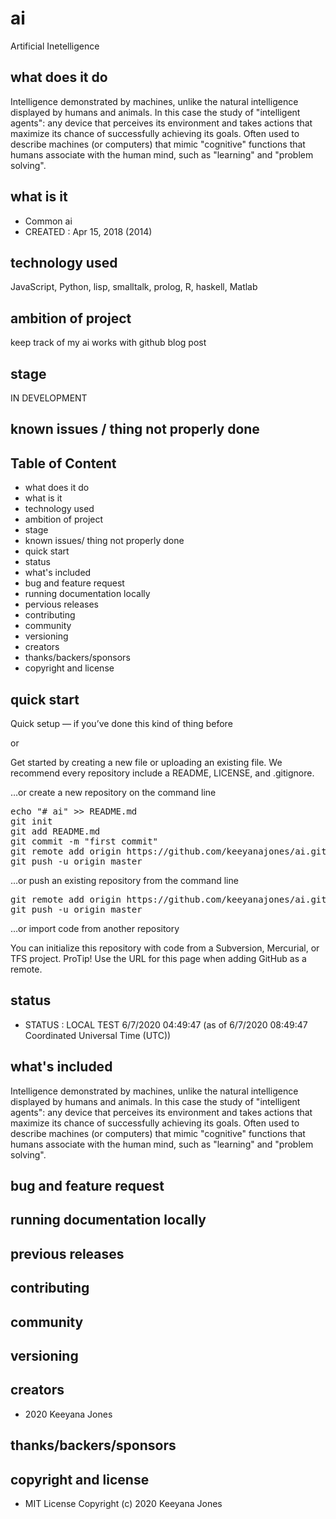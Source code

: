 # ai
Artificial Inetelligence 
## what does it do
 Intelligence demonstrated by machines, unlike the natural intelligence displayed by humans and animals. In this case the study of "intelligent agents": any device that perceives its environment and takes actions that maximize its chance of successfully achieving its goals. Often used to describe machines (or computers) that mimic "cognitive" functions that humans associate with the human mind, such as "learning" and "problem solving".

## what is it
- Common ai
- CREATED : Apr 15, 2018 (2014)

## technology used
JavaScript, Python, lisp, smalltalk, prolog, R, haskell, Matlab

## ambition of project
keep track of my ai works with github blog post

## stage
IN DEVELOPMENT

## known issues / thing not properly done 

## Table of Content
- what does it do 
- what is it
- technology used
- ambition of project
- stage
- known issues/ thing not properly done
- quick start
- status
- what's included
- bug and feature request
- running documentation locally
- pervious releases
- contributing
- community 
- versioning
- creators
- thanks/backers/sponsors
- copyright and license

## quick start
Quick setup — if you’ve done this kind of thing before

or

Get started by creating a new file or uploading an existing file. We recommend every repository include a README, LICENSE, and .gitignore.

…or create a new repository on the command line

<pre>
echo "# ai" >> README.md
git init
git add README.md
git commit -m "first commit"
git remote add origin https://github.com/keeyanajones/ai.git
git push -u origin master
</pre>                

…or push an existing repository from the command line

<pre>
git remote add origin https://github.com/keeyanajones/ai.git
git push -u origin master
</pre>

…or import code from another repository

You can initialize this repository with code from a Subversion, Mercurial, or TFS project.
ProTip! Use the URL for this page when adding GitHub as a remote. 

## status
- STATUS : LOCAL TEST 6/7/2020 04:49:47 (as of 6/7/2020 08:49:47 Coordinated Universal Time (UTC))

## what's included
 Intelligence demonstrated by machines, unlike the natural intelligence displayed by humans and animals. In this case the study of "intelligent agents": any device that perceives its environment and takes actions that maximize its chance of successfully achieving its goals. Often used to describe machines (or computers) that mimic "cognitive" functions that humans associate with the human mind, such as "learning" and "problem solving".

## bug and feature request

## running documentation locally

## previous releases

## contributing

## community
 
## versioning

## creators
 - 2020 Keeyana Jones

## thanks/backers/sponsors

## copyright and license 
 - MIT License Copyright (c) 2020 Keeyana Jones
